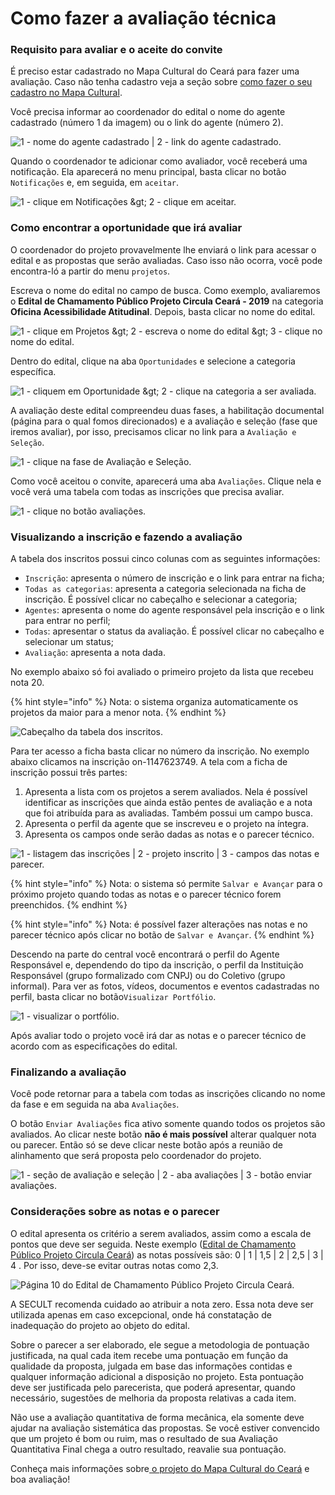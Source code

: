 # Como fazer a avaliação técnica

### Requisito para avaliar e o aceite do convite

É preciso estar cadastrado no Mapa Cultural do Ceará para fazer uma avaliação. Caso não tenha cadastro veja a seção sobre [como fazer o seu cadastro no Mapa Cultural](https://mapas.gitbook.io/tutorial-para-o-usuario-do-mapa-cultural/primeiros-passos/como-fazer-o-seu-cadastro-no-mapa-cultural).

Você precisa informar ao coordenador do edital o nome do agente cadastrado \(número 1 da imagem\) ou o link do agente \(número 2\).

![1 - nome do agente cadastrado \| 2 - link do agente cadastrado.](../.gitbook/assets/como-adicionar-a-comissao-de-avaliacao-01.png)

Quando o coordenador te adicionar como avaliador, você receberá uma notificação. Ela aparecerá no menu principal, basta clicar no botão `Notificações` e, em seguida, em `aceitar`.

![1 - clique em Notifica&#xE7;&#xF5;es &amp;gt; 2 - clique em aceitar.](../.gitbook/assets/como-fazer-a-avaliacao-tecnica-00.png)

### Como encontrar a oportunidade que irá avaliar

O coordenador do projeto provavelmente lhe enviará o link para acessar o edital e as propostas que serão avaliadas. Caso isso não ocorra, você pode encontra-ló a partir do menu `projetos`. 

Escreva o nome do edital no campo de busca. Como exemplo, avaliaremos o **Edital de Chamamento Público Projeto Circula Ceará - 2019** na categoria **Oficina Acessibilidade Atitudinal**. Depois, basta clicar no nome do edital.

![1 - clique em Projetos &amp;gt; 2 - escreva o nome do edital &amp;gt; 3 - clique no nome do edital.](../.gitbook/assets/como-fazer-a-avaliacao-tecnica-01.png)

Dentro do edital, clique na aba `Oportunidades` e selecione a categoria específica. 

![1 - cliquem em Oportunidade &amp;gt; 2 - clique na categoria a ser avaliada.](../.gitbook/assets/como-fazer-a-avaliacao-tecnica-02.png)

A avaliação deste edital compreendeu duas fases, a habilitação documental \(página para o qual fomos direcionados\) e a avaliação e seleção \(fase que iremos avaliar\), por isso, precisamos clicar no link para a `Avaliação e Seleção`.

![1 - clique na fase de Avalia&#xE7;&#xE3;o e Sele&#xE7;&#xE3;o.](../.gitbook/assets/como-fazer-a-avaliacao-tecnica-03.png)

Como você aceitou o convite, aparecerá uma aba `Avaliações`. Clique nela e você verá uma tabela com todas as inscrições que precisa avaliar.

![1 - clique no bot&#xE3;o avalia&#xE7;&#xF5;es.](../.gitbook/assets/como-fazer-a-avaliacao-tecnica-04.png)

### Visualizando a inscrição e fazendo a avaliação

A tabela dos inscritos possui cinco colunas com as seguintes informações:

* `Inscrição`:  apresenta o número de inscrição e o link para entrar na ficha; 
* `Todas as categorias`: apresenta a categoria selecionada na ficha de inscrição. É possível clicar no cabeçalho e selecionar a categoria;
* `Agentes`: apresenta o nome do agente responsável pela inscrição e o link para entrar no perfil;
* `Todas`: apresentar o status da avaliação. É possível clicar no cabeçalho e selecionar um status;
* `Avaliação`: apresenta a nota dada.

No exemplo abaixo só foi avaliado o primeiro projeto da lista que recebeu nota 20. 

{% hint style="info" %}
Nota: o sistema organiza automaticamente os projetos da maior para a menor nota.
{% endhint %}

![Cabe&#xE7;alho da tabela dos inscritos.](../.gitbook/assets/como-fazer-a-avaliacao-tecnica-05.png)

Para ter acesso a ficha basta clicar no número da inscrição. No exemplo abaixo clicamos na inscrição on-1147623749. A tela com a ficha de inscrição possui três partes:

1. Apresenta a lista com os projetos a serem avaliados. Nela é possível identificar as inscrições que ainda estão pentes de avaliação e a nota que foi atribuída para as avaliadas. Também possui um campo busca.
2. Apresenta o perfil da agente que se inscreveu e o projeto na íntegra.
3. Apresenta os campos onde serão dadas as notas e o parecer técnico.

![1 - listagem das inscri&#xE7;&#xF5;es \| 2 - projeto inscrito \| 3 - campos das notas e parecer.](../.gitbook/assets/como-fazer-a-avaliacao-tecnica-06.png)

{% hint style="info" %}
Nota: o sistema só permite `Salvar e Avançar` para o próximo projeto quando todas as notas e o parecer técnico forem preenchidos.
{% endhint %}

{% hint style="info" %}
Nota: é possível fazer alterações nas notas e no parecer técnico após clicar no botão de `Salvar e Avançar`.
{% endhint %}

Descendo na parte do central você encontrará o perfil do Agente Responsável e, dependendo do tipo da inscrição, o perfil da Instituição Responsável \(grupo formalizado com CNPJ\) ou do Coletivo \(grupo informal\). Para ver as fotos, vídeos, documentos e eventos cadastradas no perfil, basta clicar no botão`Visualizar Portfólio`.

![1 - visualizar o portf&#xF3;lio.](../.gitbook/assets/como-fazer-a-avaliacao-tecnica-07.png)

Após avaliar todo o projeto você irá dar as notas e o parecer técnico de acordo com as especificações do edital.

### Finalizando a avaliação

Você pode retornar para a tabela com todas as inscrições clicando no nome da fase e em seguida na aba `Avaliações`.

O botão `Enviar Avaliações` fica ativo somente quando todos os projetos são avaliados. Ao clicar neste botão **não é mais possível** alterar qualquer nota ou parecer. Então só se deve clicar neste botão após a reunião de alinhamento que será proposta pelo coordenador do projeto. 

![1 - se&#xE7;&#xE3;o de avalia&#xE7;&#xE3;o e sele&#xE7;&#xE3;o \| 2 - aba avalia&#xE7;&#xF5;es \| 3 - bot&#xE3;o enviar avalia&#xE7;&#xF5;es.](../.gitbook/assets/como-fazer-a-avaliacao-tecnica-08.png)

### Considerações sobre as notas e o parecer

O edital apresenta os critério a serem avaliados, assim como a escala de pontos que deve ser seguida. Neste exemplo \([Edital de Chamamento Público Projeto Circula Ceará](https://mapacultural.secult.ce.gov.br/files/opportunity/1367/edital-de-chamamento-publico-projeto-circula-ceara.pdf)\) as notas possíveis são: 0 \| 1 \| 1,5 \| 2 \| 2,5 \| 3 \| 4 . Por isso, deve-se evitar outras notas como 2,3.

![P&#xE1;gina 10 do Edital de Chamamento P&#xFA;blico Projeto Circula Cear&#xE1;.](../.gitbook/assets/como-fazer-a-avaliacao-tecnica-09.png)

A SECULT recomenda cuidado ao atribuir a nota zero. Essa nota  deve ser utilizada apenas em caso excepcional, onde há constatação de inadequação do projeto ao objeto do edital.

Sobre o parecer a	ser	elaborado, ele segue a metodologia de pontuação justificada, na qual cada item recebe uma pontuação em função da qualidade da proposta, julgada em base das informações contidas e qualquer informação adicional a disposição no projeto. Esta pontuação deve ser justificada pelo parecerista, que poderá apresentar, quando necessário, sugestões de melhoria da proposta relativas a cada item.

Não use a avaliação quantitativa de forma mecânica, ela somente deve ajudar na avaliação sistemática das propostas. Se você estiver convencido que um projeto é bom ou ruim, mas o resultado de sua Avaliação Quantitativa Final chega a outro resultado, reavalie sua pontuação. 

Conheça mais informações sobre[ o projeto do Mapa Cultural do Ceará](https://cultura-ceara.gitbook.io/tutorial-para-o-usuario-do-mapa-cultural/primeiros-passos/sobre-o-mapa-cultural-do-ceara) e boa avaliação!



